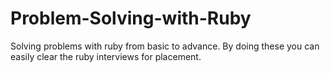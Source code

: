 # Problem-Solving-with-Ruby
Solving problems with ruby from basic to advance. By doing these you can easily clear the ruby interviews for placement.
